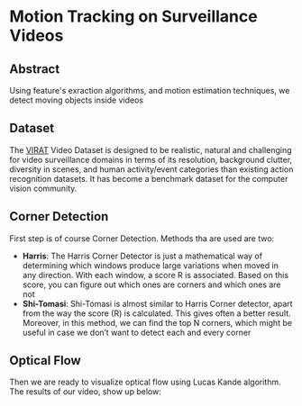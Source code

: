 # Motion Tracking on Surveillance Videos

## Abstract

Using feature's exraction algorithms, and motion estimation techniques, we detect moving objects inside videos 

## Dataset 

The [VIRAT](https://viratdata.org/) Video Dataset is designed to be realistic, natural and challenging for video surveillance domains in terms of its resolution, background clutter, diversity in scenes, 
and human activity/event categories than existing action recognition datasets. It has become a benchmark dataset for the computer vision community.

## Corner Detection 

First step is of course Corner Detection. Methods tha are used are two: 

* **Harris**: The Harris Corner Detector is just a mathematical way of determining which windows produce large variations when moved in any direction. 
With each window, a score R is associated. Based on this score, you can figure out which ones are corners and which ones are not
* **Shi-Tomasi**: Shi-Tomasi is almost similar to Harris Corner detector, apart from the way the score (R) is calculated.
This gives often a better result. Moreover, in this method, we can find the top N corners, which might be useful in case we don’t want to detect each and every corner

## Optical Flow

Then we are ready to visualize optical flow using Lucas Kande algorithm. The results of our video, show up below: 

